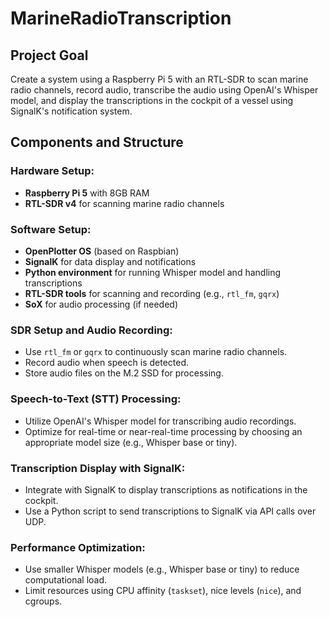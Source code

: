 # MarineRadioTranscription

## Project Goal
Create a system using a Raspberry Pi 5 with an RTL-SDR to scan marine radio channels, record audio, transcribe the audio using OpenAI's Whisper model, and display the transcriptions in the cockpit of a vessel using SignalK's notification system.

## Components and Structure

### Hardware Setup:
- **Raspberry Pi 5** with 8GB RAM
- **RTL-SDR v4** for scanning marine radio channels

### Software Setup:
- **OpenPlotter OS** (based on Raspbian)
- **SignalK** for data display and notifications
- **Python environment** for running Whisper model and handling transcriptions
- **RTL-SDR tools** for scanning and recording (e.g., `rtl_fm`, `gqrx`)
- **SoX** for audio processing (if needed)

### SDR Setup and Audio Recording:
- Use `rtl_fm` or `gqrx` to continuously scan marine radio channels.
- Record audio when speech is detected.
- Store audio files on the M.2 SSD for processing.

### Speech-to-Text (STT) Processing:
- Utilize OpenAI's Whisper model for transcribing audio recordings.
- Optimize for real-time or near-real-time processing by choosing an appropriate model size (e.g., Whisper base or tiny).

### Transcription Display with SignalK:
- Integrate with SignalK to display transcriptions as notifications in the cockpit.
- Use a Python script to send transcriptions to SignalK via API calls over UDP.

### Performance Optimization:
- Use smaller Whisper models (e.g., Whisper base or tiny) to reduce computational load.
- Limit resources using CPU affinity (`taskset`), nice levels (`nice`), and cgroups.
